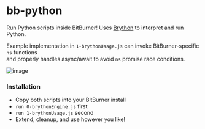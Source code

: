 # bb-python
Run Python scripts inside BitBurner! Uses [Brython](https://github.com/brython-dev/brython) to interpret and run Python. 

Example implementation in `1-brythonUsage.js` can invoke BitBurner-specific `ns` functions<br>
and properly handles async/await to avoid `ns` promise race conditions.

![image](https://user-images.githubusercontent.com/53015256/149642153-62131cc7-4c08-4c10-8136-662d300a54f5.png)

### Installation
* Copy both scripts into your BitBurner install
* `run 0-brythonEngine.js` first
* `run 1-brythonUsage.js` second
* Extend, cleanup, and use however you like!
